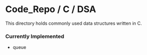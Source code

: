 # Code_Repo / C / DSA

This directory holds commonly used data structures written in C.

### Currently Implemented

- queue
